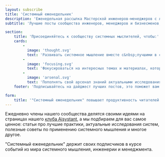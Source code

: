 ```yaml
---
layout: subscribe
title: 'Системный еженедельник'
description: 'Еженедельная рассылка Мастерской инженеров-менеджеров с лучшими постами сообщества, актуальными исследованиями и экспертными мнениями в области инженерии, менеджмента и системного мышления.'
subtitle: 'Лучшие посты сообщества инженеров, менеджеров и бизнесменов, использующих системный подход для развития себя, команд, сообществ и преобразования мира'

section:
    title: 'Присоединяйтесь к сообществу системных мыслителей, чтобы:'
    cards:
        -
          image: 'thought.svg'
          text: 'Развивать системное мышление вместе с&nbsp;лучшими в своей области'
        -
          image: 'focusing.svg'
          text: 'Фокусироваться на интересных темах и материалах, которые могут изменить вашу жизнь и бизнес к лучшему'
        -
          image: 'arsenal.svg'
          text: 'Пополнять свой арсенал знаний актуальными исследованиями и экспертными мнениями в&nbsp;области инженерии, менеджмента и бизнеса'
    footer: 'Подписывайтесь на дайджест лучших постов, это поможет вам окинуть одним взглядом все публикации за&nbsp;неделю и выбрать наиболее интересные именно вам.'

form:
    title: '"Системный еженедельник" повышает продуктивность читателей каждую неделю!'
---
```


Ежедневно члены нашего сообщества делятся своими идеями на страницах нашего <a href="https://systemsworld.club" target="_blank">клуба Aisystant</a>, а&nbsp;мы подбираем для вас самое ценное: статьи про лучшие практики, актуальные исследования систем, полезные советы по&nbsp;применению системного мышления и многое другое.

"Системный еженедельник" держит своих подписчиков в курсе событий из мира системного мышления, инженерии и менеджмента.
